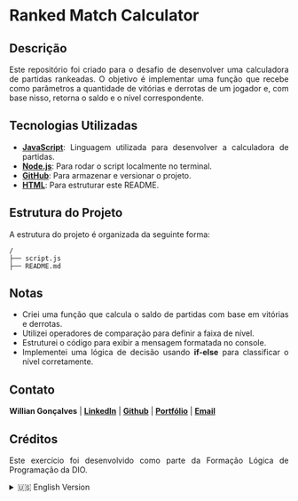 <h1><strong>Ranked Match Calculator</strong></h1>

<h2><strong>Descrição</strong></h2>
<p align="justify">
  Este repositório foi criado para o desafio de desenvolver uma calculadora de partidas rankeadas. O objetivo é implementar uma função que recebe como parâmetros a quantidade de vitórias e derrotas de um jogador e, com base nisso, retorna o saldo e o nível correspondente.
</p>

<h2><strong>Tecnologias Utilizadas</strong></h2>
<ul>
  <li align="justify"><a href="https://developer.mozilla.org/en-US/docs/Web/JavaScript"><strong>JavaScript</strong></a>: Linguagem utilizada para desenvolver a calculadora de partidas.</li>
  <li align="justify"><a href="https://nodejs.org/"><strong>Node.js</strong></a>: Para rodar o script localmente no terminal.</li>
  <li align="justify"><a href="https://github.com/"><strong>GitHub</strong></a>: Para armazenar e versionar o projeto.</li>
  <li align="justify"><a href="https://developer.mozilla.org/pt-BR/docs/Web/HTML"><strong>HTML</strong></a>: Para estruturar este README.</li>
</ul>

<h2><strong>Estrutura do Projeto</strong></h2>
<p align="justify">A estrutura do projeto é organizada da seguinte forma:</p>

```plaintext
/
├── script.js
├── README.md
```

<h2><strong>Notas</strong></h2>
<ul>
  <li align="justify">Criei uma função que calcula o saldo de partidas com base em vitórias e derrotas.</li>
  <li align="justify">Utilizei operadores de comparação para definir a faixa de nível.</li>
  <li align="justify">Estruturei o código para exibir a mensagem formatada no console.</li>
  <li align="justify">Implementei uma lógica de decisão usando <strong>if-else</strong> para classificar o nível corretamente.</li>
</ul>

<h2><strong>Contato</strong></h2>
<p><strong>Willian Gonçalves</strong> | 
    <a href="https://www.linkedin.com/in/williandpg/" target="_blank"><strong>LinkedIn</strong></a> | 
    <a href="https://github.com/williandpg" target="_blank"><strong>Github</strong></a> | 
    <a href="https://williandpg.github.io/" target="_blank"><strong>Portfólio</strong></a> | 
    <a href="mailto:goncalves.wdp@outlook.com" target="_blank"><strong>Email</strong></a>
</p>

<h2><strong>Créditos</strong></h2>
<p align="justify">Este exercício foi desenvolvido como parte da Formação Lógica de Programação da DIO.</p>

<details>
  <summary>🇺🇸 English Version</summary>
  <h1><strong>Ranked Match Calculator</strong></h1>

  <h2><strong>Description</strong></h2>
    <p align="justify"> 
      This repository was created for the challenge of developing a ranked match calculator. The goal is to implement a function that receives as parameters the number of wins and losses of a player and, based on this, returns the balance and the corresponding level.
    </p>

  <h2><strong>Technologies Used</strong></h2>
  <ul>
    <li align="justify"><a href="https://developer.mozilla.org/en-US/docs/Web/JavaScript"><strong>JavaScript</strong></a>: Language used to develop the match calculator.</li>
    <li align="justify"><a href="https://nodejs.org/pt"><strong>Node.js</strong></a>: To run the script locally in the terminal.</li>
    <li align="justify"><a href="https://github.com/"><strong>GitHub</strong></a>: To store and version the project.</li>
  </ul>

  <h2><strong>Project Structure</strong></h2>
    <p align="justify">The project structure is organized as follows:</p>

  ```plaintext
  /
  ├── script.js
  ├── README.md
  ```

  <h2><strong>Notes</strong></h2>
  <ul>
    <li align="justify">CI created a function that calculates the balance of matches based on wins and losses.</li>
    <li align="justify">I used comparison operators to define the level range.</li>
    <li align="justify">I structured the code to display the formatted message in the console.</li>
    <li align="justify">I implemented a decision logic using <strong>if-else</strong> to classify the level correctly.</li>
    <li align="justify"><a href="https://developer.mozilla.org/pt-BR/docs/Web/HTML"><strong>HTML</strong></a>: Used to structure this README file</li>
  </ul>

  <h2><strong>Contact</strong></h2>
  <p><strong>Willian Gonçalves</strong> | 
    <a href="https://www.linkedin.com/in/williandpg/" target="_blank"><strong>LinkedIn</strong></a> | 
    <a href="https://github.com/williandpg" target="_blank"><strong>GitHub</strong></a> | 
    <a href="https://williandpg.github.io/" target="_blank"><strong>Portfolio</strong></a> | 
    <a href="mailto:goncalves.wdp@outlook.com" target="_blank"><strong>Email</strong></a>
  </p>

  <h2><strong>Credits</strong></h2>
  <p align="justify">This exercise was developed as part of the Programming Logic Training by DIO.</p>
</details>
